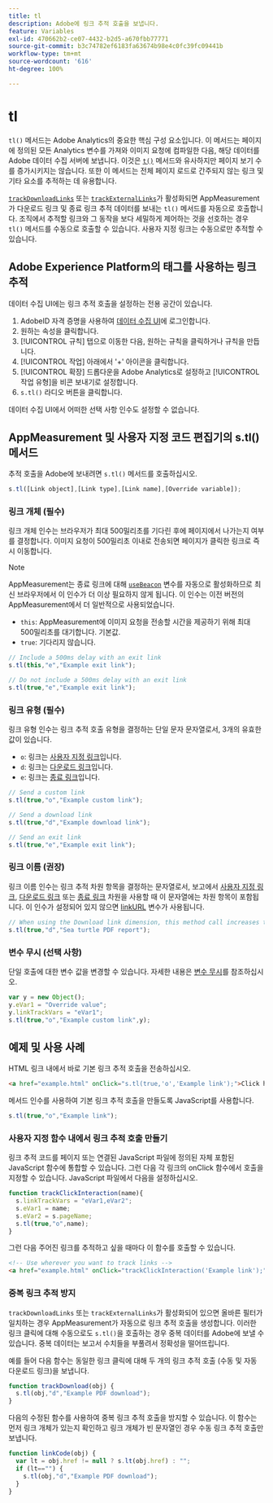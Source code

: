 ```yaml
---
title: tl
description: Adobe에 링크 추적 호출을 보냅니다.
feature: Variables
exl-id: 470662b2-ce07-4432-b2d5-a670fbb77771
source-git-commit: b3c74782ef6183fa63674b98e4c0fc39fc09441b
workflow-type: tm+mt
source-wordcount: '616'
ht-degree: 100%

---
```


# tl

`tl()` 메서드는 Adobe Analytics의 중요한 핵심 구성 요소입니다. 이 메서드는 페이지에 정의된 모든 Analytics 변수를 가져와 이미지 요청에 컴파일한 다음, 해당 데이터를 Adobe 데이터 수집 서버에 보냅니다. 이것은 [`t()`](t-method.md) 메서드와 유사하지만 페이지 보기 수를 증가시키지는 않습니다. 또한 이 메서드는 전체 페이지 로드로 간주되지 않는 링크 및 기타 요소를 추적하는 데 유용합니다.

[`trackDownloadLinks`](../config-vars/trackdownloadlinks.md) 또는 [`trackExternalLinks`](../config-vars/trackexternallinks.md)가 활성화되면 AppMeasurement가 다운로드 링크 및 종료 링크 추적 데이터를 보내는 `tl()` 메서드를 자동으로 호출합니다. 조직에서 추적할 링크와 그 동작을 보다 세밀하게 제어하는 것을 선호하는 경우 `tl()` 메서드를 수동으로 호출할 수 있습니다. 사용자 지정 링크는 수동으로만 추적할 수 있습니다.

## Adobe Experience Platform의 태그를 사용하는 링크 추적

데이터 수집 UI에는 링크 추적 호출을 설정하는 전용 공간이 있습니다.

1. AdobeID 자격 증명을 사용하여 [데이터 수집 UI](https://experience.adobe.com/data-collection)에 로그인합니다.
1. 원하는 속성을 클릭합니다.
1. [!UICONTROL 규칙] 탭으로 이동한 다음, 원하는 규칙을 클릭하거나 규칙을 만듭니다.
1. [!UICONTROL 작업] 아래에서 &#39;+&#39; 아이콘을 클릭합니다.
1. [!UICONTROL 확장] 드롭다운을 Adobe Analytics로 설정하고 [!UICONTROL 작업 유형]을 비콘 보내기로 설정합니다.
1. `s.tl()` 라디오 버튼을 클릭합니다.

데이터 수집 UI에서 어떠한 선택 사항 인수도 설정할 수 없습니다.

## AppMeasurement 및 사용자 지정 코드 편집기의 s.tl() 메서드

추적 호출을 Adobe에 보내려면 `s.tl()` 메서드를 호출하십시오.

```js
s.tl([Link object],[Link type],[Link name],[Override variable]);
```

### 링크 개체 (필수)

링크 개체 인수는 브라우저가 최대 500밀리초를 기다린 후에 페이지에서 나가는지 여부를 결정합니다. 이미지 요청이 500밀리초 이내로 전송되면 페이지가 클릭한 링크로 즉시 이동합니다.

>[!NOTE]
>
>AppMeasurement는 종료 링크에 대해 [`useBeacon`](../config-vars/usebeacon.md) 변수를 자동으로 활성화하므로 최신 브라우저에서 이 인수가 더 이상 필요하지 않게 됩니다. 이 인수는 이전 버전의 AppMeasurement에서 더 일반적으로 사용되었습니다.

* `this`: AppMeasurement에 이미지 요청을 전송할 시간을 제공하기 위해 최대 500밀리초를 대기합니다. 기본값.
* `true`: 기다리지 않습니다.

```JavaScript
// Include a 500ms delay with an exit link
s.tl(this,"e","Example exit link");

// Do not include a 500ms delay with an exit link
s.tl(true,"e","Example exit link");
```

### 링크 유형 (필수)

링크 유형 인수는 링크 추적 호출 유형을 결정하는 단일 문자 문자열로서, 3개의 유효한 값이 있습니다.

* `o`: 링크는 [사용자 지정 링크](/help/components/dimensions/custom-link.md)입니다.
* `d`: 링크는 [다운로드 링크](/help/components/dimensions/download-link.md)입니다.
* `e`: 링크는 [종료 링크](/help/components/dimensions/exit-link.md)입니다.

```js
// Send a custom link
s.tl(true,"o","Example custom link");

// Send a download link
s.tl(true,"d","Example download link");

// Send an exit link
s.tl(true,"e","Example exit link");
```

### 링크 이름 (권장)

링크 이름 인수는 링크 추적 차원 항목을 결정하는 문자열로서, 보고에서 [사용자 지정 링크](/help/components/dimensions/custom-link.md), [다운로드 링크](/help/components/dimensions/download-link.md) 또는 [종료 링크](/help/components/dimensions/exit-link.md) 차원을 사용할 때 이 문자열에는 차원 항목이 포함됩니다. 이 인수가 설정되어 있지 않으면 [linkURL](../config-vars/linkurl.md) 변수가 사용됩니다.

```js
// When using the Download link dimension, this method call increases the occurrences metric for "Sea turtle PDF report" by 1.
s.tl(true,"d","Sea turtle PDF report");
```

### 변수 무시 (선택 사항)

단일 호출에 대한 변수 값을 변경할 수 있습니다. 자세한 내용은 [변수 무시](../../js/overrides.md)를 참조하십시오.

```js
var y = new Object();
y.eVar1 = "Override value";
y.linkTrackVars = "eVar1";
s.tl(true,"o","Example custom link",y);
```

## 예제 및 사용 사례

HTML 링크 내에서 바로 기본 링크 추적 호출을 전송하십시오.

```HTML
<a href="example.html" onClick="s.tl(true,'o','Example link');">Click here</a>
```

메서드 인수를 사용하여 기본 링크 추적 호출을 만들도록 JavaScript를 사용합니다.

```JavaScript
s.tl(true,"o","Example link");
```

### 사용자 지정 함수 내에서 링크 추적 호출 만들기

링크 추적 코드를 페이지 또는 연결된 JavaScript 파일에 정의된 자체 포함된 JavaScript 함수에 통합할 수 있습니다. 그런 다음 각 링크의 onClick 함수에서 호출을 지정할 수 있습니다. JavaScript 파일에서 다음을 설정하십시오.

```JavaScript
function trackClickInteraction(name){
  s.linkTrackVars = "eVar1,eVar2";
  s.eVar1 = name;
  s.eVar2 = s.pageName;
  s.tl(true,"o",name);
}
```

그런 다음 주어진 링크를 추적하고 싶을 때마다 이 함수를 호출할 수 있습니다.

```HTML
<!-- Use wherever you want to track links -->
<a href="example.html" onClick="trackClickInteraction('Example link');">Click here</a>
```

### 중복 링크 추적 방지

`trackDownloadLinks` 또는 `trackExternalLinks`가 활성화되어 있으면 올바른 필터가 일치하는 경우 AppMeasurement가 자동으로 링크 추적 호출을 생성합니다. 이러한 링크 클릭에 대해 수동으로도 `s.tl()`을 호출하는 경우 중복 데이터를 Adobe에 보낼 수 있습니다. 중복 데이터는 보고서 수치들을 부풀려서 정확성을 떨어뜨립니다.

예를 들어 다음 함수는 동일한 링크 클릭에 대해 두 개의 링크 추적 호출 (수동 및 자동 다운로드 링크)을 보냅니다.

```JavaScript
function trackDownload(obj) {
  s.tl(obj,"d","Example PDF download");
}
```

다음의 수정된 함수를 사용하여 중복 링크 추적 호출을 방지할 수 있습니다. 이 함수는 먼저 링크 개체가 있는지 확인하고 링크 개체가 빈 문자열인 경우 수동 링크 추적 호출만 보냅니다.

```JavaScript
function linkCode(obj) {
  var lt = obj.href != null ? s.lt(obj.href) : "";
  if (lt=="") {
    s.tl(obj,"d","Example PDF download");
  }
}
```
